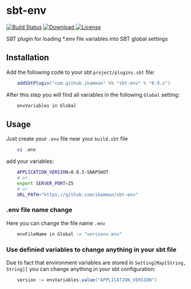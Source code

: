 # sbt-env
[![Build Status](https://travis-ci.org/ikamman/sbt-env.svg?branch=master)](https://travis-ci.org/ikamman/sbt-env)
[![Download](https://api.bintray.com/packages/nietsnie/sbt-plugins/sbt-env/images/download.svg) ](https://bintray.com/nietsnie/sbt-plugins/sbt-env/_latestVersion)
[![License](https://img.shields.io/badge/license-MIT-blue.svg?style=flat "MIT")](LICENSE)

SBT plugin for loading *.env file variables into SBT global settings

## Installation

Add the following code to your sbt `project/plugins.sbt` file:

```sbt
    addSbtPlugin("com.github.ikamman" %% "sbt-env" % "0.9.x")
```
After this step you will find all variables in the following `Global` setting:
```sbt
    envVariables in Global
```

## Usage

Just create your `.env` file near your `build.sbt` file
```bash
    vi .env
```

add your variables:

```bash
    APPLICATION_VERSION=0.0.1-SNAPSHOT 
    # or
    export SERVER_PORT=25
    # or
    URL_PATH="https://github.com/ikamman/sbt-env"
```

### .env file name change
Here you can change the file name `.env`
```sbt
    envFileName in Global := "versions.env"
```

### Use definied variables to change anything in your sbt file
Due to fact that environment variables are stored in `Setting[Map[String, String]]` you can change anything in your sbt configuration:
```sbt
    version := envVariables.value("APPLICATION_VERSION")
```
